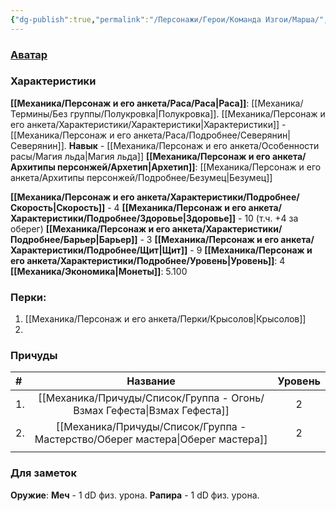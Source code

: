 ```yaml
---
{"dg-publish":true,"permalink":"/Персонажи/Герои/Команда Изгои/Марша/","noteIcon":"","created":"2025-09-17T17:10:47.451+03:00","updated":"2025-09-16T11:31:20.505+03:00"}
---
```


### [Аватар](Марша.jpg)
### Характеристики
**[[Механика/Персонаж и его анкета/Раса/Раса\|Раса]]**: [[Механика/Термины/Без группы/Полукровка\|Полукровка]]. [[Механика/Персонаж и его анкета/Характеристики/Характеристики\|Характеристики]] - [[Механика/Персонаж и его анкета/Раса/Подробнее/Северянин\|Северянин]].  **Навык** - [[Механика/Персонаж и его анкета/Особенности расы/Магия льда\|Магия льда]]
**[[Механика/Персонаж и его анкета/Архитипы персонжей/Архетип\|Архетип]]**: [[Механика/Персонаж и его анкета/Архитипы персонжей/Подробнее/Безумец\|Безумец]]

 **[[Механика/Персонаж и его анкета/Характеристики/Подробнее/Скорость\|Скорость]]** - 4
 **[[Механика/Персонаж и его анкета/Характеристики/Подробнее/Здоровье\|Здоровье]]** - 10 (т.ч. +4 за оберег)
 **[[Механика/Персонаж и его анкета/Характеристики/Подробнее/Барьер\|Барьер]]** - 3
 **[[Механика/Персонаж и его анкета/Характеристики/Подробнее/Щит\|Щит]]** - 9
 **[[Механика/Персонаж и его анкета/Характеристики/Подробнее/Уровень\|Уровень]]**: 4
**[[Механика/Экономика\|Монеты]]**: 5.100  

### Перки:
1. [[Механика/Персонаж и его анкета/Перки/Крысолов\|Крысолов]]
2. 

### Причуды

| #   |      Название      | Уровень |
|:--- |:------------------:|:-------:|
| 1.  | [[Механика/Причуды/Список/Группа - Огонь/Взмах Гефеста\|Взмах Гефеста]]  |    2    |
| 2.  | [[Механика/Причуды/Список/Группа - Мастерство/Оберег мастера\|Оберег мастера]] |    2    |
|     |                    |         |


### Для заметок
**Оружие**: 
**Меч** - 1 dD физ. урона.
**Рапира** - 1 dD физ. урона. 

